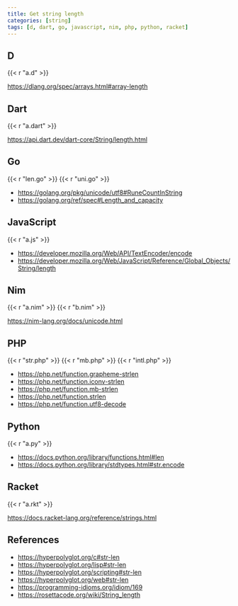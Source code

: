 ```yaml
---
title: Get string length
categories: [string]
tags: [d, dart, go, javascript, nim, php, python, racket]
---
```


## D

{{< r "a.d" >}}

<https://dlang.org/spec/arrays.html#array-length>

## Dart

{{< r "a.dart" >}}

<https://api.dart.dev/dart-core/String/length.html>

## Go

{{< r "len.go" >}}
{{< r "uni.go" >}}

- <https://golang.org/pkg/unicode/utf8#RuneCountInString>
- <https://golang.org/ref/spec#Length_and_capacity>

## JavaScript

{{< r "a.js" >}}

- <https://developer.mozilla.org/Web/API/TextEncoder/encode>
- <https://developer.mozilla.org/Web/JavaScript/Reference/Global_Objects/String/length>

## Nim

{{< r "a.nim" >}}
{{< r "b.nim" >}}

<https://nim-lang.org/docs/unicode.html>

## PHP

{{< r "str.php" >}}
{{< r "mb.php" >}}
{{< r "intl.php" >}}

- <https://php.net/function.grapheme-strlen>
- <https://php.net/function.iconv-strlen>
- <https://php.net/function.mb-strlen>
- <https://php.net/function.strlen>
- <https://php.net/function.utf8-decode>

## Python

{{< r "a.py" >}}

- <https://docs.python.org/library/functions.html#len>
- <https://docs.python.org/library/stdtypes.html#str.encode>

## Racket

{{< r "a.rkt" >}}

<https://docs.racket-lang.org/reference/strings.html>

## References

- <https://hyperpolyglot.org/c#str-len>
- <https://hyperpolyglot.org/lisp#str-len>
- <https://hyperpolyglot.org/scripting#str-len>
- <https://hyperpolyglot.org/web#str-len>
- <https://programming-idioms.org/idiom/169>
- <https://rosettacode.org/wiki/String_length>
